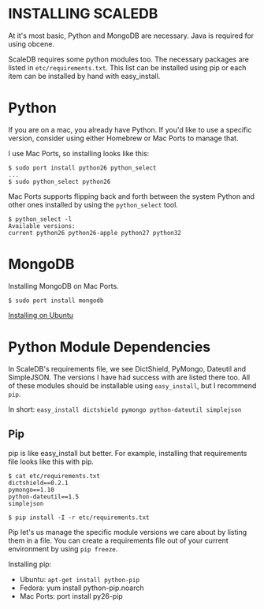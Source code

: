# INSTALLING SCALEDB

At it's most basic, Python and MongoDB are necessary. Java is required for using
obcene.

ScaleDB requires some python modules too. The necessary packages are listed in 
`etc/requirements.txt`. This list can be installed using pip or each item can be
installed by hand with easy_install.


# Python

If you are on a mac, you already have Python. If you'd like to use a specific
version, consider using either Homebrew or Mac Ports to manage that. 

I use Mac Ports, so installing looks like this:

    $ sudo port install python26 python_select
    ...
    $ sudo python_select python26

Mac Ports supports flipping back and forth between the system Python and other
ones installed by using the `python_select` tool.

    $ python_select -l
    Available versions:
    current python26 python26-apple python27 python32


# MongoDB

Installing MongoDB on Mac Ports. 

    $ sudo port install mongodb

[Installing on Ubuntu](http://www.mongodb.org/display/DOCS/Ubuntu+and+Debian+packages)


# Python Module Dependencies

In ScaleDB's requirements file, we see DictShield, PyMongo, Dateutil and
SimpleJSON. The versions I have had success with are listed there too. All of 
these modules should be installable using `easy_install`, but I recommend `pip`.

In short: `easy_install dictshield pymongo python-dateutil simplejson`

## Pip

pip is like easy_install but better. For example, installing that requirements
file looks like this with pip.

    $ cat etc/requirements.txt
    dictshield==0.2.1
    pymongo==1.10
    python-dateutil==1.5
    simplejson

    $ pip install -I -r etc/requirements.txt

Pip let's us manage the specific module versions we care about by listing them
in a file. You can create a requirements file out of your current environment
by using `pip freeze`.

Installing pip:
* Ubuntu: `apt-get install python-pip`
* Fedora: yum install python-pip.noarch
* Mac Ports: port install py26-pip

